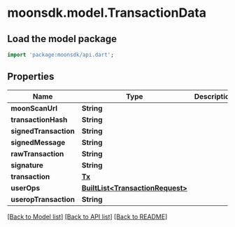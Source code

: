 # moonsdk.model.TransactionData

## Load the model package

```dart
import 'package:moonsdk/api.dart';
```

## Properties

| Name                  | Type                                                        | Description | Notes       |
| --------------------- | ----------------------------------------------------------- | ----------- | ----------- |
| **moonScanUrl**       | **String**                                                  |             | \[optional] |
| **transactionHash**   | **String**                                                  |             |             |
| **signedTransaction** | **String**                                                  |             |             |
| **signedMessage**     | **String**                                                  |             | \[optional] |
| **rawTransaction**    | **String**                                                  |             | \[optional] |
| **signature**         | **String**                                                  |             | \[optional] |
| **transaction**       | [**Tx**](tx.md)                                             |             | \[optional] |
| **userOps**           | [**BuiltList\<TransactionRequest>**](transactionrequest.md) |             | \[optional] |
| **useropTransaction** | **String**                                                  |             | \[optional] |

[\[Back to Model list\]](./#documentation-for-models) [\[Back to API list\]](./#documentation-for-api-endpoints) [\[Back to README\]](./)
